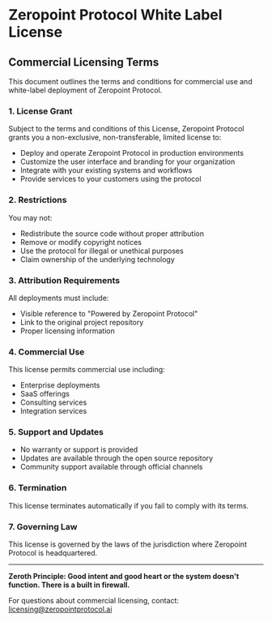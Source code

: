 # Zeropoint Protocol White Label License

## Commercial Licensing Terms

This document outlines the terms and conditions for commercial use and white-label deployment of Zeropoint Protocol.

### 1. License Grant

Subject to the terms and conditions of this License, Zeropoint Protocol grants you a non-exclusive, non-transferable, limited license to:

- Deploy and operate Zeropoint Protocol in production environments
- Customize the user interface and branding for your organization
- Integrate with your existing systems and workflows
- Provide services to your customers using the protocol

### 2. Restrictions

You may not:

- Redistribute the source code without proper attribution
- Remove or modify copyright notices
- Use the protocol for illegal or unethical purposes
- Claim ownership of the underlying technology

### 3. Attribution Requirements

All deployments must include:

- Visible reference to "Powered by Zeropoint Protocol"
- Link to the original project repository
- Proper licensing information

### 4. Commercial Use

This license permits commercial use including:

- Enterprise deployments
- SaaS offerings
- Consulting services
- Integration services

### 5. Support and Updates

- No warranty or support is provided
- Updates are available through the open source repository
- Community support available through official channels

### 6. Termination

This license terminates automatically if you fail to comply with its terms.

### 7. Governing Law

This license is governed by the laws of the jurisdiction where Zeropoint Protocol is headquartered.

---

**Zeroth Principle: Good intent and good heart or the system doesn't function. There is a built in firewall.**

For questions about commercial licensing, contact: licensing@zeropointprotocol.ai
